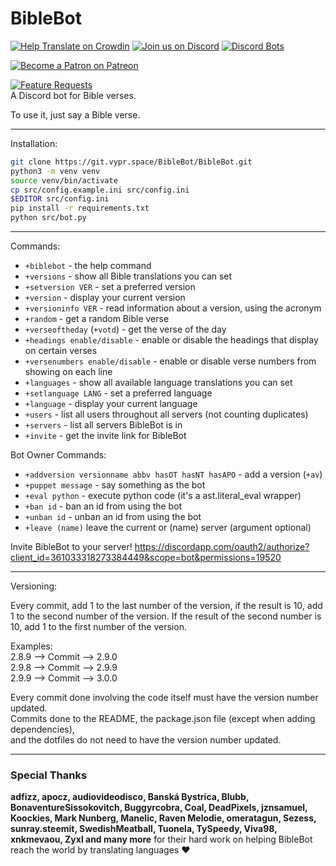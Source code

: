 # BibleBot
[![Help Translate on Crowdin](https://d322cqt584bo4o.cloudfront.net/biblebot/localized.svg)](https://crowdin.com/project/biblebot) [![Join us on Discord](https://img.shields.io/discord/362503610006765568.svg)](https://discord.gg/Ssn8KNv) [![Discord Bots](https://discordbots.org/api/widget/lib/361033318273384449.png)](https://discordbots.org)

[![Become a Patron on Patreon](https://biblebot.vypr.space/public/patreonbutton.svg)](https://patreon.com/biblebot)

[![Feature Requests](https://feathub.com/BibleBot/BibleBot?format=svg)](https://feathub.com/BibleBot/BibleBot)   
A Discord bot for Bible verses.

To use it, just say a Bible verse.

---

Installation:

```bash
git clone https://git.vypr.space/BibleBot/BibleBot.git
python3 -m venv venv
source venv/bin/activate
cp src/config.example.ini src/config.ini
$EDITOR src/config.ini
pip install -r requirements.txt
python src/bot.py
```

---

Commands:

* `+biblebot` - the help command
* `+versions` - show all Bible translations you can set
* `+setversion VER` - set a preferred version
* `+version` - display your current version
* `+versioninfo VER` - read information about a version, using the acronym
* `+random` - get a random Bible verse
* `+verseoftheday` (`+votd`) - get the verse of the day
* `+headings enable/disable` - enable or disable the headings that display on certain verses
* `+versenumbers enable/disable` - enable or disable verse numbers from showing on each line
* `+languages` - show all available language translations you can set
* `+setlanguage LANG` - set a preferred language
* `+language` - display your current language
* `+users` - list all users throughout all servers (not counting duplicates)
* `+servers` - list all servers BibleBot is in
* `+invite` - get the invite link for BibleBot

Bot Owner Commands:

* `+addversion versionname abbv hasOT hasNT hasAPO` - add a version (`+av`)
* `+puppet message` - say something as the bot
* `+eval python` - execute python code (it's a ast.literal_eval wrapper)
* `+ban id` - ban an id from using the bot
* `+unban id` - unban an id from using the bot
* `+leave (name)` leave the current or (name) server (argument optional)

Invite BibleBot to your server! https://discordapp.com/oauth2/authorize?client_id=361033318273384449&scope=bot&permissions=19520

---

Versioning:

Every commit, add 1 to the last number of the version, if the result is 10,
add 1 to the second number of the version. If the result of the second number is 10,
add 1 to the first number of the version.

Examples:  
2.8.9 --> Commit --> 2.9.0  
2.9.8 --> Commit --> 2.9.9  
2.9.9 --> Commit --> 3.0.0  

Every commit done involving the code itself must have the version number updated.   
Commits done to the README, the package.json file (except when adding dependencies),   
and the dotfiles do not need to have the version number updated.   

---

### Special Thanks

**adfizz, apocz, audiovideodisco, Banská Bystrica, Blubb, BonaventureSissokovitch, Buggyrcobra, Coal, DeadPixels, jznsamuel, Koockies, Mark Nunberg, Manelic, Raven Melodie, omeratagun, Sezess, sunray.steemit, SwedishMeatball, Tuonela, TySpeedy, Viva98, xnkmevaou, Zyxl and many more** for their hard work on helping BibleBot reach the world by translating languages :heart:
